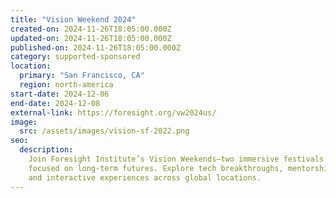 ```yaml
---
title: "Vision Weekend 2024"
created-on: 2024-11-26T18:05:00.000Z
updated-on: 2024-11-26T18:05:00.000Z
published-on: 2024-11-26T18:05:00.000Z
category: supported-sponsored
location:
  primary: "San Francisco, CA"
  region: north-america
start-date: 2024-12-06
end-date: 2024-12-08
external-link: https://foresight.org/vw2024us/
image:
  src: /assets/images/vision-sf-2022.png
seo:
  description:
    Join Foresight Institute’s Vision Weekends—two immersive festivals
    focused on long-term futures. Explore tech breakthroughs, mentorship, demos,
    and interactive experiences across global locations.
---
```

